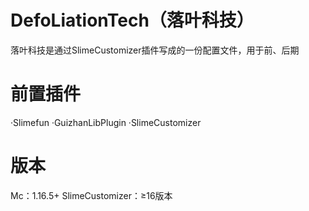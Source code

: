 # DefoLiationTech（落叶科技）
 落叶科技是通过SlimeCustomizer插件写成的一份配置文件，用于前、后期
# 前置插件
 ·Slimefun
 ·GuizhanLibPlugin
 ·SlimeCustomizer
 # 版本
  Mc：1.16.5+
  SlimeCustomizer：≥16版本
